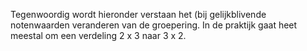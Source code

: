Tegenwoordig wordt hieronder verstaan het (bij gelijkblivende notenwaarden veranderen van de groepering.
In de praktijk gaat heet meestal om een verdeling 2 x 3 naar 3 x 2.

